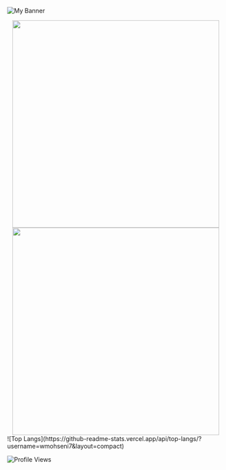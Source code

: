 ![My Banner](https://github.com/wmohseni7/wmohseni7/blob/main/assets/images/45044791_9105998.png)
<div align="center">
  <img src="https://github-readme-stats.vercel.app/api?username=wmohseni7&show_icons=true&theme=radical" width="480"/>
  <img src="https://github-readme-streak-stats.herokuapp.com/?user=wmohseni7&theme=dark" width="480"/>
</div>
![Top Langs](https://github-readme-stats.vercel.app/api/top-langs/?username=wmohseni7&layout=compact)
<!-- ![Your GitHub stats](https://github-readme-stats.vercel.app/api?username=wmohseni7&show_icons=true&theme=radical&width=400)
![GitHub Streak](https://github-readme-streak-stats.herokuapp.com/?user=wmohseni7&theme=dark&width=380) -->

![Profile Views](https://komarev.com/ghpvc/?username=wmohseni7)
